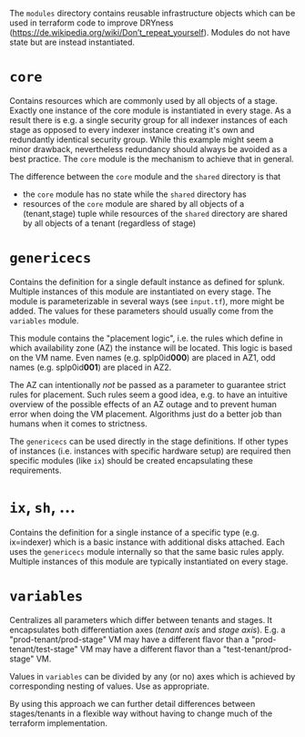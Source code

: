 The `modules` directory contains reusable infrastructure objects which can be used in terraform code to improve DRYness (https://de.wikipedia.org/wiki/Don’t_repeat_yourself). Modules do not have state but are instead instantiated.

# `core`
Contains resources which are commonly used by all objects of a stage. Exactly one instance of the core module is instantiated in every stage. As a result there is e.g. a single security group for all indexer instances of each stage as opposed to every indexer instance creating it's own and redundantly identical security group. While this example might seem a minor drawback, nevertheless redundancy should always be avoided as a best practice. The `core` module is the mechanism to achieve that in general.

The difference between the `core` module and the `shared` directory is that
- the `core` module has no state while the `shared` directory has
- resources of the `core` module are shared by all objects of a (tenant,stage) tuple while resources of the `shared` directory are shared by all objects of a tenant (regardless of stage)

# `genericecs`
Contains the definition for a single default instance as defined for splunk. Multiple instances of this module are instantiated on every stage. The module is parameterizable in several ways (see `input.tf`), more might be added. The values for these parameters should usually come from the `variables` module.

This module contains the "placement logic", i.e. the rules which define in which availability zone (AZ) the instance will be located. This logic is based on the VM name. Even names (e.g. splp0id**000**) are placed in AZ1, odd names (e.g. splp0id**001**) are placed in AZ2.

The AZ can intentionally *not* be passed as a parameter to guarantee strict rules for placement. Such rules seem a good idea, e.g. to have an intuitive overview of the possible effects of an AZ outage and to prevent human error when doing the VM placement. Algorithms just do a better job than humans when it comes to strictness.

The `genericecs` can be used directly in the stage definitions. If other types of instances (i.e. instances with specific hardware setup) are required then specific modules (like `ix`) should be created encapsulating these requirements.

# `ix`, `sh`, ...
Contains the definition for a single instance of a specific type (e.g. ix=indexer) which is a basic instance with additional disks attached. Each uses the `genericecs` module internally so that the same basic rules apply. Multiple instances of this module are typically instantiated on every stage.

# `variables`
Centralizes all parameters which differ between tenants and stages. It encapsulates both differentiation axes (*tenant axis* and *stage axis*). E.g. a "prod-tenant/prod-stage" VM may have a different flavor than a "prod-tenant/test-stage" VM may have a different flavor than a "test-tenant/prod-stage" VM.

Values in `variables` can be divided by any (or no) axes which is achieved by corresponding nesting of values. Use as appropriate.

By using this approach we can further detail differences between stages/tenants in a flexible way without having to change much of the terraform implementation.
